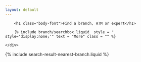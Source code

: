 ```yaml
---
layout: default
---
```


<div class="row">
	<div class="col-md-12">

		<h1 class="body-font">Find a branch, ATM or expert</h1>

		{% include branch/searchbox.liquid  style = " style='display:none;'" text = "More" class = "" %}

	</div>
</div>

<div class="row">
	<div class="col-md-12">
		{% include search-result-nearest-branch.liquid %}
	</div>
</div>